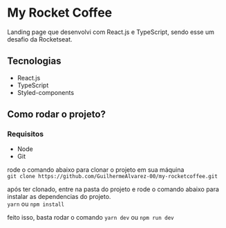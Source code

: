 # My Rocket Coffee
Landing page que desenvolvi com React.js e TypeScript, sendo esse um desafio da Rocketseat.

## Tecnologias
- React.js
- TypeScript
- Styled-components

## Como rodar o projeto?
### Requisitos
- Node
- Git

rode o comando abaixo para clonar o projeto em sua máquina <br />
``` git clone https://github.com/GuilhermeAlvarez-00/my-rocketcoffee.git ```

após ter clonado, entre na pasta do projeto e rode o comando abaixo para instalar as dependencias do projeto. <br />
``` yarn ``` ou ``` npm install ```

feito isso, basta rodar o comando ``` yarn dev ``` ou ``` npm run dev ```
